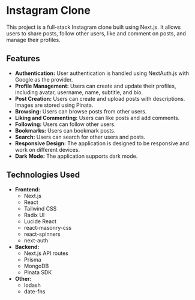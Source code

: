 # Instagram Clone

This project is a full-stack Instagram clone built using Next.js. It allows users to share posts, follow other users, like and comment on posts, and manage their profiles.

## Features

-   **Authentication:** User authentication is handled using NextAuth.js with Google as the provider.
-   **Profile Management:** Users can create and update their profiles, including avatar, username, name, subtitle, and bio.
-   **Post Creation:** Users can create and upload posts with descriptions. Images are stored using Pinata.
-   **Browsing:** Users can browse posts from other users.
-   **Liking and Commenting:** Users can like posts and add comments.
-   **Following:** Users can follow other users.
-   **Bookmarks:** Users can bookmark posts.
-   **Search:** Users can search for other users and posts.
-   **Responsive Design:** The application is designed to be responsive and work on different devices.
-   **Dark Mode:** The application supports dark mode.

## Technologies Used

-   **Frontend:**
    -   Next.js
    -   React
    -   Tailwind CSS
    -   Radix UI
    -   Lucide React
    -   react-masonry-css
    -   react-spinners
    -   next-auth
-   **Backend:**
    -   Next.js API routes
    -   Prisma
    -   MongoDB
    -   Pinata SDK
-   **Other:**
    -   lodash
    -   date-fns
